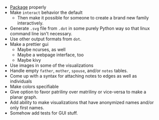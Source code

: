 - [Package][] properly
- Make `interact` behavior the default
  - Then make it possible for someone to create a brand new family
    interactively.
- Generate `.svg` file from `.dot` in some purely Python way so that
  linux command line isn't necessary.
- Use other output formats from `dot`.
- Make a prettier gui
  - Maybe ncurses, as well
  - Maybe a webpage interface, too
  - Maybe kivy
- Use images in some of the visualizations
- Handle empty `father`, `mother`, `spouse`, and/or `notes` tables.
- Come up with a syntax for attaching notes to edges as well as individuals
- Make colors specifiable
- Give option to favor patriliny over matriliny or vice-versa
  to make a planar graph.
- Add ability to make visualizations that have anonymized names
  and/or only first names.
- Somehow add tests for GUI stuff.

[Package]: http://blog.ionelmc.ro/2015/02/24/the-problem-with-packaging-in-python/
